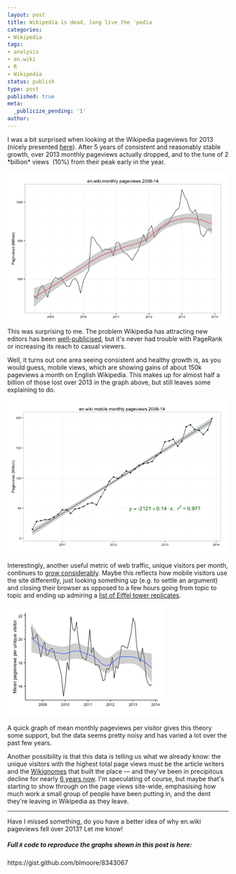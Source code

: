 ```yaml
---
layout: post
title: Wikipedia is dead, long live the 'pedia
categories:
- Wikipedia
tags:
- analysis
- en.wiki
- R
- Wikipedia
status: publish
type: post
published: true
meta:
  _publicize_pending: '1'
author: 
---
```

<p>I was a bit surprised when looking at the Wikipedia pageviews for 2013 (nicely presented <a href="http://reportcard.wmflabs.org/" target="_blank">here</a>). After 5 years of consistent and reasonably stable growth, over 2013 monthly pageviews actually dropped, and to the tune of 2 *billion* views  (10%) from their peak early in the year.</p>
<p><a href="http://benjaminlmoore.files.wordpress.com/2014/01/pviews.png"><img class="aligncenter size-full wp-image-378" alt="pviews" src="img/pviews.png" width="500" height="352" /></a>This was surprising to me. The problem Wikipedia has attracting new editors has been <a href="http://www.technologyreview.com/featuredstory/520446/the-decline-of-wikipedia/" target="_blank">well-publicised</a>, but it's never had trouble with PageRank or increasing its reach to casual viewers.</p>
<p>Well, it turns out one area seeing consistent and healthy growth is, as you would guess, mobile views, which are showing gains of about 150k pageviews a month on English Wikipedia. This makes up for almost half a billion of those lost over 2013 in the graph above, but still leaves some explaining to do.</p>
<p><a href="http://benjaminlmoore.files.wordpress.com/2014/01/mobile1.png"><img class="aligncenter size-full wp-image-383" alt="mobile" src="img/mobile1.png" width="500" height="352" /></a></p>
<p>Interestingly, another useful metric of web traffic, unique visitors per month, continues to <a href="http://reportcard.wmflabs.org/" target="_blank">grow considerably</a>. Maybe this reflects how mobile visitors use the site differently, just looking something up (e.g. to settle an argument) and closing their browser as opposed to a few hours going from topic to topic and ending up admiring a <a href="https://en.wikipedia.org/wiki/List_of_Eiffel_Tower_replicas" target="_blank">list of Eiffel tower replicates</a>.</p>
<p><img class="alignright  wp-image-386" alt="mvvu" src="img/mvvu.png" width="360" height="254" /></p>
<p>A quick graph of mean monthly pageviews per visitor gives this theory some support, but the data seems pretty noisy and has varied a lot over the past few years.</p>
<p>Another possibility is that this data is telling us what we already know: the unique visitors with the highest total page views must be the article writers and the <a href="https://en.wikipedia.org/wiki/Wikipedia:WikiGnome" target="_blank">Wikignomes</a> that built the place — and they've been in precipitous decline for nearly <a href="https://en.wikipedia.org/wiki/File:Wikipedia_editor_numbers.svg" target="_blank">6 years now</a>. I'm speculating of course, but maybe that's starting to show through on the page views site-wide, emphasising how much work a small group of people have been putting in, and the dent they're leaving in Wikipedia as they leave.</p>
<hr />
<p>Have I missed something, do you have a better idea of why en.wiki pageviews fell over 2013? Let me know!</p>
<h5>Full <code>R</code> code to reproduce the graphs shown in this post is here:</h5>
<p>https://gist.github.com/blmoore/8343067</p>
